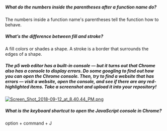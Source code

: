 ##### What do the numbers inside the parentheses after a function name do?
The numbers inside a function name's parentheses tell the function how to behave.

##### What’s the difference between fill and stroke?
A fill colors or shades a shape. A stroke is a border that surrounds the edges of a shape.

##### The p5 web editor has a built-in console — but it turns out that Chrome also has a console to display errors. Do some googling to find out how you can open the Chrome console. Then, try to find a website that has errors — visit a website, open the console, and see if there are any red-highlighted items. Take a screenshot and upload it into your repository!
[![Screen_Shot_2018-09-12_at_8.40.44_PM.png](https://s22.postimg.cc/knoggt3yp/Screen_Shot_2018-09-12_at_8.40.44_PM.png)](https://postimg.cc/image/pz3d1iq19/)

##### What is the keyboard shortcut to open the JavaScript console in Chrome?
option + command + J
